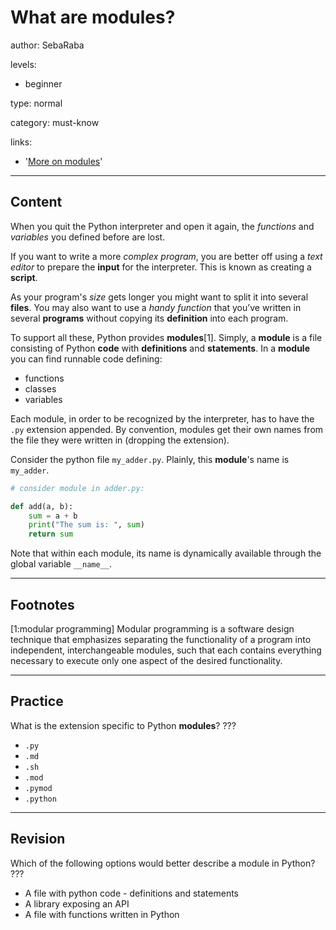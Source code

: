 # What are modules?
author: SebaRaba

levels:

  - beginner

type: normal

category: must-know

links:

  - '[More on modules](https://docs.python.org/3/tutorial/modules.html)'

---
## Content

When you quit the Python interpreter and open it again, the *functions* and *variables* you defined before are lost.

If you want to write a more *complex program*, you are better off using a *text editor* to prepare the **input** for the interpreter. This is known as creating a **script**.

As your program's *size* gets longer you might want to split it into several **files**. You may also want to use a *handy function* that you’ve written in several **programs** without copying its **definition** into each program.

To support all these, Python provides **modules**[1]. Simply, a **module** is a file consisting of Python **code** with **definitions** and **statements**. In a **module** you can find runnable code defining:
- functions
- classes
- variables

Each module, in order to be recognized by the interpreter, has to have the `.py` extension appended. By convention, modules get their own names from the file they were written in (dropping the extension).

Consider the python file `my_adder.py`. Plainly, this **module**'s name is `my_adder`.

```py
# consider module in adder.py:

def add(a, b):
    sum = a + b
    print("The sum is: ", sum)
    return sum
```

Note that within each module, its name is dynamically available through the global variable `__name__`.

---
## Footnotes

[1:modular programming]
Modular programming is a software design technique that emphasizes separating the functionality of a program into independent, interchangeable modules, such that each contains everything necessary to execute only one aspect of the desired functionality.

---
## Practice

What is the extension specific to Python **modules**?
???

* `.py`
* `.md`
* `.sh`
* `.mod`
* `.pymod`
* `.python`

---
## Revision

Which of the following options would better describe a module in Python?
???

* A file with python code - definitions and statements
* A library exposing an API
* A file with functions written in Python

